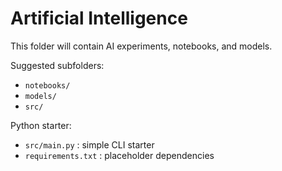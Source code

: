 
# Artificial Intelligence

This folder will contain AI experiments, notebooks, and models.

Suggested subfolders:
- `notebooks/`
- `models/`
- `src/`

Python starter:
- `src/main.py` : simple CLI starter
- `requirements.txt` : placeholder dependencies
